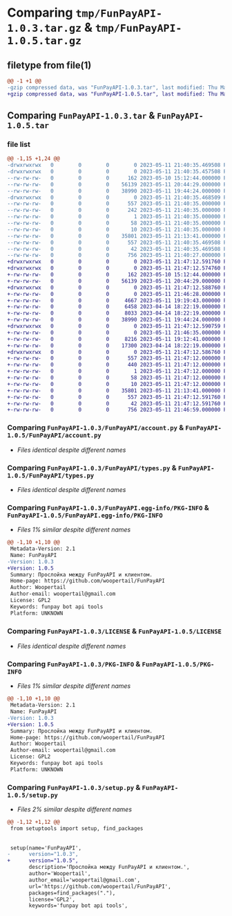 # Comparing `tmp/FunPayAPI-1.0.3.tar.gz` & `tmp/FunPayAPI-1.0.5.tar.gz`

## filetype from file(1)

```diff
@@ -1 +1 @@
-gzip compressed data, was "FunPayAPI-1.0.3.tar", last modified: Thu May 11 21:40:35 2023, max compression
+gzip compressed data, was "FunPayAPI-1.0.5.tar", last modified: Thu May 11 21:47:12 2023, max compression
```

## Comparing `FunPayAPI-1.0.3.tar` & `FunPayAPI-1.0.5.tar`

### file list

```diff
@@ -1,15 +1,24 @@
-drwxrwxrwx   0        0        0        0 2023-05-11 21:40:35.469508 FunPayAPI-1.0.3/
-drwxrwxrwx   0        0        0        0 2023-05-11 21:40:35.457508 FunPayAPI-1.0.3/FunPayAPI/
--rw-rw-rw-   0        0        0      162 2023-05-10 15:12:44.000000 FunPayAPI-1.0.3/FunPayAPI/__init__.py
--rw-rw-rw-   0        0        0    56139 2023-05-11 20:44:29.000000 FunPayAPI-1.0.3/FunPayAPI/account.py
--rw-rw-rw-   0        0        0    38990 2023-05-11 19:44:24.000000 FunPayAPI-1.0.3/FunPayAPI/types.py
-drwxrwxrwx   0        0        0        0 2023-05-11 21:40:35.468509 FunPayAPI-1.0.3/FunPayAPI.egg-info/
--rw-rw-rw-   0        0        0      557 2023-05-11 21:40:35.000000 FunPayAPI-1.0.3/FunPayAPI.egg-info/PKG-INFO
--rw-rw-rw-   0        0        0      242 2023-05-11 21:40:35.000000 FunPayAPI-1.0.3/FunPayAPI.egg-info/SOURCES.txt
--rw-rw-rw-   0        0        0        1 2023-05-11 21:40:35.000000 FunPayAPI-1.0.3/FunPayAPI.egg-info/dependency_links.txt
--rw-rw-rw-   0        0        0       58 2023-05-11 21:40:35.000000 FunPayAPI-1.0.3/FunPayAPI.egg-info/requires.txt
--rw-rw-rw-   0        0        0       10 2023-05-11 21:40:35.000000 FunPayAPI-1.0.3/FunPayAPI.egg-info/top_level.txt
--rw-rw-rw-   0        0        0    35801 2023-05-11 21:13:41.000000 FunPayAPI-1.0.3/LICENSE
--rw-rw-rw-   0        0        0      557 2023-05-11 21:40:35.469508 FunPayAPI-1.0.3/PKG-INFO
--rw-rw-rw-   0        0        0       42 2023-05-11 21:40:35.469508 FunPayAPI-1.0.3/setup.cfg
--rw-rw-rw-   0        0        0      756 2023-05-11 21:40:27.000000 FunPayAPI-1.0.3/setup.py
+drwxrwxrwx   0        0        0        0 2023-05-11 21:47:12.591760 FunPayAPI-1.0.5/
+drwxrwxrwx   0        0        0        0 2023-05-11 21:47:12.574760 FunPayAPI-1.0.5/FunPayAPI/
+-rw-rw-rw-   0        0        0      162 2023-05-10 15:12:44.000000 FunPayAPI-1.0.5/FunPayAPI/__init__.py
+-rw-rw-rw-   0        0        0    56139 2023-05-11 20:44:29.000000 FunPayAPI-1.0.5/FunPayAPI/account.py
+drwxrwxrwx   0        0        0        0 2023-05-11 21:47:12.588760 FunPayAPI-1.0.5/FunPayAPI/common/
+-rw-rw-rw-   0        0        0        0 2023-05-11 21:46:28.000000 FunPayAPI-1.0.5/FunPayAPI/common/__init__.py
+-rw-rw-rw-   0        0        0     4667 2023-05-11 19:19:43.000000 FunPayAPI-1.0.5/FunPayAPI/common/enums.py
+-rw-rw-rw-   0        0        0     6458 2023-04-14 18:22:19.000000 FunPayAPI-1.0.5/FunPayAPI/common/exceptions.py
+-rw-rw-rw-   0        0        0     8033 2023-04-14 18:22:19.000000 FunPayAPI-1.0.5/FunPayAPI/common/utils.py
+-rw-rw-rw-   0        0        0    38990 2023-05-11 19:44:24.000000 FunPayAPI-1.0.5/FunPayAPI/types.py
+drwxrwxrwx   0        0        0        0 2023-05-11 21:47:12.590759 FunPayAPI-1.0.5/FunPayAPI/updater/
+-rw-rw-rw-   0        0        0        0 2023-05-11 21:46:35.000000 FunPayAPI-1.0.5/FunPayAPI/updater/__init__.py
+-rw-rw-rw-   0        0        0     8216 2023-05-11 19:12:41.000000 FunPayAPI-1.0.5/FunPayAPI/updater/events.py
+-rw-rw-rw-   0        0        0    17300 2023-04-14 18:22:19.000000 FunPayAPI-1.0.5/FunPayAPI/updater/runner.py
+drwxrwxrwx   0        0        0        0 2023-05-11 21:47:12.586760 FunPayAPI-1.0.5/FunPayAPI.egg-info/
+-rw-rw-rw-   0        0        0      557 2023-05-11 21:47:12.000000 FunPayAPI-1.0.5/FunPayAPI.egg-info/PKG-INFO
+-rw-rw-rw-   0        0        0      440 2023-05-11 21:47:12.000000 FunPayAPI-1.0.5/FunPayAPI.egg-info/SOURCES.txt
+-rw-rw-rw-   0        0        0        1 2023-05-11 21:47:12.000000 FunPayAPI-1.0.5/FunPayAPI.egg-info/dependency_links.txt
+-rw-rw-rw-   0        0        0       58 2023-05-11 21:47:12.000000 FunPayAPI-1.0.5/FunPayAPI.egg-info/requires.txt
+-rw-rw-rw-   0        0        0       10 2023-05-11 21:47:12.000000 FunPayAPI-1.0.5/FunPayAPI.egg-info/top_level.txt
+-rw-rw-rw-   0        0        0    35801 2023-05-11 21:13:41.000000 FunPayAPI-1.0.5/LICENSE
+-rw-rw-rw-   0        0        0      557 2023-05-11 21:47:12.591760 FunPayAPI-1.0.5/PKG-INFO
+-rw-rw-rw-   0        0        0       42 2023-05-11 21:47:12.591760 FunPayAPI-1.0.5/setup.cfg
+-rw-rw-rw-   0        0        0      756 2023-05-11 21:46:59.000000 FunPayAPI-1.0.5/setup.py
```

### Comparing `FunPayAPI-1.0.3/FunPayAPI/account.py` & `FunPayAPI-1.0.5/FunPayAPI/account.py`

 * *Files identical despite different names*

### Comparing `FunPayAPI-1.0.3/FunPayAPI/types.py` & `FunPayAPI-1.0.5/FunPayAPI/types.py`

 * *Files identical despite different names*

### Comparing `FunPayAPI-1.0.3/FunPayAPI.egg-info/PKG-INFO` & `FunPayAPI-1.0.5/FunPayAPI.egg-info/PKG-INFO`

 * *Files 1% similar despite different names*

```diff
@@ -1,10 +1,10 @@
 Metadata-Version: 2.1
 Name: FunPayAPI
-Version: 1.0.3
+Version: 1.0.5
 Summary: Прослойка между FunPayAPI и клиентом.
 Home-page: https://github.com/woopertail/FunPayAPI
 Author: Woopertail
 Author-email: woopertail@gmail.com
 License: GPL2
 Keywords: funpay bot api tools
 Platform: UNKNOWN
```

### Comparing `FunPayAPI-1.0.3/LICENSE` & `FunPayAPI-1.0.5/LICENSE`

 * *Files identical despite different names*

### Comparing `FunPayAPI-1.0.3/PKG-INFO` & `FunPayAPI-1.0.5/PKG-INFO`

 * *Files 1% similar despite different names*

```diff
@@ -1,10 +1,10 @@
 Metadata-Version: 2.1
 Name: FunPayAPI
-Version: 1.0.3
+Version: 1.0.5
 Summary: Прослойка между FunPayAPI и клиентом.
 Home-page: https://github.com/woopertail/FunPayAPI
 Author: Woopertail
 Author-email: woopertail@gmail.com
 License: GPL2
 Keywords: funpay bot api tools
 Platform: UNKNOWN
```

### Comparing `FunPayAPI-1.0.3/setup.py` & `FunPayAPI-1.0.5/setup.py`

 * *Files 2% similar despite different names*

```diff
@@ -1,12 +1,12 @@
 from setuptools import setup, find_packages
 
 
 setup(name='FunPayAPI',
-      version="1.0.3",
+      version="1.0.5",
       description='Прослойка между FunPayAPI и клиентом.',
       author='Woopertail',
       author_email='woopertail@gmail.com',
       url='https://github.com/woopertail/FunPayAPI',
       packages=find_packages("."),
       license='GPL2',
       keywords='funpay bot api tools',
```

